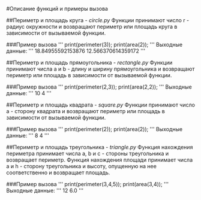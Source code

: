 #Описание функций и примеры вызова

##Периметр и площадь круга - _circle.py_
Функции принимают число r - радиус окружности и возвращают периметр или площадь круга в зависимости от вызываемой функции.

###Пример вызова
'''
print(perimeter(3));
print(area(2));
'''
Выходные данные:
'''
18.84955592153876
12.566370614359172
'''

##Периметр и площадь прямоугольника - _rectangle.py_
Функции принимают числа a и b - длину и ширину прямоугольника и возвращают периметр или площадь в зависимости от вызываемой функции.

###Пример вызова
'''
print(perimeter(2,3));
print(area(2,2));
'''
Выходные данные:
'''
10
4
'''

##Периметр и площадь квадрата - _square.py_
Функции принимают число a - сторону квадрата и возвращают периметр или площадь в зависимости от вызываемой функции.

###Пример вызова
'''
print(perimeter(2));
print(area(2));
'''
Выходные данные:
'''
8
4
''' 

##Периметр и площадь треугольника - _triangle.py_
Функция нахождения периметра принимает числа a, b и c - стороны треугольника и возвращает периметр.
Функция нахождения площади принимает числа a и h - сторону треугольника и высоту, опущенную на нее соответственно и возвращает площадь.

###Пример вызова
'''
print(perimeter(3,4,5));
print(area(3,4));
'''
Выходные данные:
'''
12
6.0
'''
